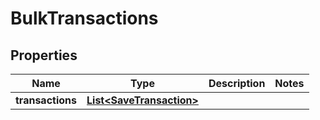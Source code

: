 # BulkTransactions

## Properties
Name | Type | Description | Notes
------------ | ------------- | ------------- | -------------
**transactions** | [**List&lt;SaveTransaction&gt;**](SaveTransaction.md) |  | 
